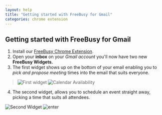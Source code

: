 ```yaml
---
layout: help
title: "Getting started with FreeBusy for Gmail"
categories: chrome extension
---
```


## Getting started with FreeBusy for Gmail

 1. Install our [FreeBusy Chrome Extension](https://freebusy.io/chrome).
 2. Open your **inbox** on your *Gmail account* you'll now have two new **FreeBusy Widgets.**
 3. The first widget shows up on the bottom of your email enabling you to *pick and propose meeting* times into the email that suits everyone.
  > ![First widget](https://imgur.com/vly1fAa.png)
>![Calendar Availability ](http://imgur.com/ykbB85l.png)

 4. The second widget, allows you to schedule an event straight away, picking a time that suits all attendees.

![Second Widget](https://imgur.com/MOEaWNN.png)
![enter](https://imgur.com/tWO2Kb7.png)
